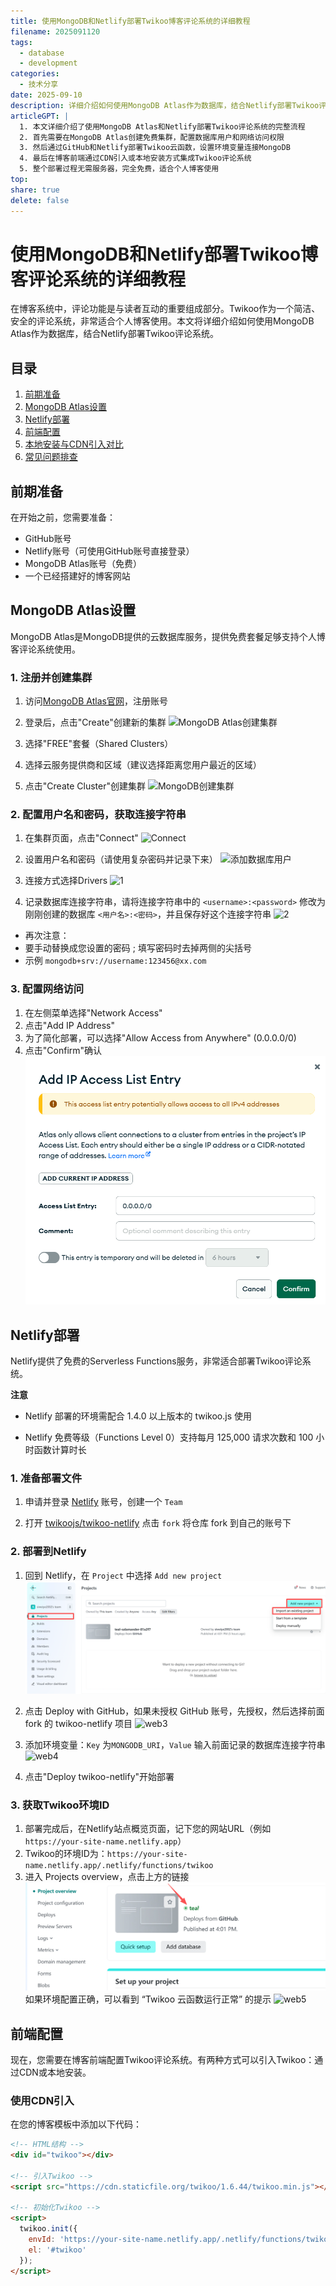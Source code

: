 ```yaml
---  
title: 使用MongoDB和Netlify部署Twikoo博客评论系统的详细教程
filename: 2025091120  
tags:
  - database
  - development 
categories:  
  - 技术分享  
date: 2025-09-10  
description: 详细介绍如何使用MongoDB Atlas作为数据库，结合Netlify部署Twikoo评论系统，实现博客免费、高效的评论功能
articleGPT: |
  1. 本文详细介绍了使用MongoDB Atlas和Netlify部署Twikoo评论系统的完整流程
  2. 首先需要在MongoDB Atlas创建免费集群，配置数据库用户和网络访问权限
  3. 然后通过GitHub和Netlify部署Twikoo云函数，设置环境变量连接MongoDB
  4. 最后在博客前端通过CDN引入或本地安装方式集成Twikoo评论系统
  5. 整个部署过程无需服务器，完全免费，适合个人博客使用
top:   
share: true
delete: false
---  
```

# 使用MongoDB和Netlify部署Twikoo博客评论系统的详细教程

在博客系统中，评论功能是与读者互动的重要组成部分。Twikoo作为一个简洁、安全的评论系统，非常适合个人博客使用。本文将详细介绍如何使用MongoDB Atlas作为数据库，结合Netlify部署Twikoo评论系统。

## 目录

1. [前期准备](#前期准备)
2. [MongoDB Atlas设置](#mongodb-atlas设置)
3. [Netlify部署](#netlify部署)
4. [前端配置](#前端配置)
5. [本地安装与CDN引入对比](#本地安装与cdn引入对比)
6. [常见问题排查](#常见问题排查)

## 前期准备

在开始之前，您需要准备：

- GitHub账号
- Netlify账号（可使用GitHub账号直接登录）
- MongoDB Atlas账号（免费）
- 一个已经搭建好的博客网站

## MongoDB Atlas设置

MongoDB Atlas是MongoDB提供的云数据库服务，提供免费套餐足够支持个人博客评论系统使用。

### 1. 注册并创建集群

1. 访问[MongoDB Atlas官网](https://www.mongodb.com/cloud/atlas)，注册账号
2. 登录后，点击"Create"创建新的集群
![MongoDB Atlas创建集群](https://pic1.zhimg.com/v2-357b79b076196e3617fa06abdcb022e0_1440w.jpg)

3. 选择"FREE"套餐（Shared Clusters）
4. 选择云服务提供商和区域（建议选择距离您用户最近的区域）
5. 点击"Create Cluster"创建集群
![MongoDB创建集群](https://picx.zhimg.com/v2-6442ecfeef9bc28dec0e8c5e237e67ef_1440w.jpg)

### 2. 配置用户名和密码，获取连接字符串

1. 在集群页面，点击"Connect"
![Connect](https://pic1.zhimg.com/v2-da52f9895ca8205299581aeff19e9e5c_1440w.jpg)

2. 设置用户名和密码（请使用复杂密码并记录下来）
![添加数据库用户](https://pic1.zhimg.com/v2-9c32e337d855e21cecd289d91b63419a_1440w.jpg)

3. 连接方式选择Drivers
![1](https://pic3.zhimg.com/v2-a02c2ae1d3757e96088534f14185d5ea_1440w.jpg)

4. 记录数据库连接字符串，请将连接字符串中的 `<username>:<password>` 修改为刚刚创建的数据库 `<用户名>:<密码>`，并且保存好这个连接字符串
![2](https://pica.zhimg.com/v2-26b8028d54173d1e1912d2e8fc537d92_1440w.jpg)

- 再次注意：
- 要手动替换成您设置的密码 ; 填写密码时去掉两侧的尖括号
- 示例  `mongodb+srv://username:123456@xx.com`

### 3. 配置网络访问

1. 在左侧菜单选择"Network Access"
2. 点击"Add IP Address"
3. 为了简化部署，可以选择"Allow Access from Anywhere" (0.0.0.0/0)
4. 点击"Confirm"确认
![3](/images/posts/2025-09/1120-3.png)

## Netlify部署

Netlify提供了免费的Serverless Functions服务，非常适合部署Twikoo评论系统。

**注意**

- Netlify 部署的环境需配合 1.4.0 以上版本的 twikoo.js 使用

- Netlify 免费等级（Functions Level 0）支持每月 125,000 请求次数和 100 小时函数计算时长

### 1. 准备部署文件

1. 申请并登录 [Netlify](https://app.netlify.com/) 账号，创建一个 `Team`

2. 打开 [twikoojs/twikoo-netlify](https://github.com/twikoojs/twikoo-netlify) 点击 `fork` 将仓库 fork 到自己的账号下

### 2. 部署到Netlify

1. 回到 Netlify，在 `Project` 中选择 `Add new project`
![4](/images/posts/2025-09/1120-4.png)

2. 点击 Deploy with GitHub，如果未授权 GitHub 账号，先授权，然后选择前面 fork 的 twikoo-netlify 项目
![web3](https://twikoo.js.org/assets/netlify-2.CoU6-6Qj.png)

3. 添加环境变量：`Key` 为`MONGODB_URI`，`Value` 输入前面记录的数据库连接字符串
![web4](https://twikoo.js.org/assets/netlify-3.BRAuDkNv.png)

4. 点击"Deploy twikoo-netlify"开始部署

### 3. 获取Twikoo环境ID

1. 部署完成后，在Netlify站点概览页面，记下您的网站URL（例如`https://your-site-name.netlify.app`）
2. Twikoo的环境ID为：`https://your-site-name.netlify.app/.netlify/functions/twikoo`
3. 进入 Projects overview，点击上方的链接
![5](/images/posts/2025-09/1120-5.png)  
如果环境配置正确，可以看到 “Twikoo 云函数运行正常” 的提示
![web5](https://twikoo.js.org/assets/netlify-5.BSv5GDZV.png)

## 前端配置

现在，您需要在博客前端配置Twikoo评论系统。有两种方式可以引入Twikoo：通过CDN或本地安装。

### 使用CDN引入

在您的博客模板中添加以下代码：

```html
<!-- HTML结构 -->
<div id="twikoo"></div>

<!-- 引入Twikoo -->
<script src="https://cdn.staticfile.org/twikoo/1.6.44/twikoo.min.js"></script>

<!-- 初始化Twikoo -->
<script>
  twikoo.init({
    envId: 'https://your-site-name.netlify.app/.netlify/functions/twikoo', // 替换为您的环境ID
    el: '#twikoo'
  });
</script>
```